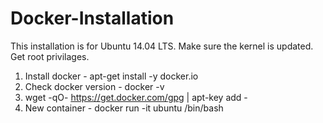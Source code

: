 # Docker-Installation

This installation is for Ubuntu 14.04 LTS.
Make sure the kernel is updated.
Get root privilages.

1. Install docker - apt-get install -y docker.io
2. Check docker version - docker -v
3. wget -qO- https://get.docker.com/gpg | apt-key add -
4. New container - docker run -it ubuntu /bin/bash
